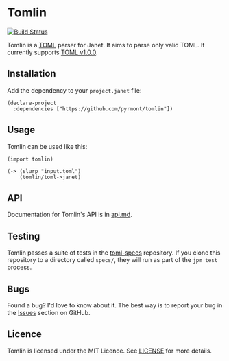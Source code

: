 # Tomlin

[![Build Status][icon]][status]

[icon]: https://github.com/pyrmont/tomlin/workflows/build/badge.svg
[status]: https://github.com/pyrmont/tomlin/actions?query=workflow%3Abuild

Tomlin is a [TOML][] parser for Janet. It aims to parse only valid TOML.
It currently supports [TOML v1.0.0][spec].

[TOML]: https://toml.io
[spec]: https://toml.io/en/v1.0.0

## Installation

Add the dependency to your `project.janet` file:

```janet
(declare-project
  :dependencies ["https://github.com/pyrmont/tomlin"])
```

## Usage

Tomlin can be used like this:


```janet
(import tomlin)

(-> (slurp "input.toml")
    (tomlin/toml->janet)
```

## API

Documentation for Tomlin's API is in [api.md][api].

[api]: https://github.com/pyrmont/tomlin/blob/master/api.md

## Testing

Tomlin passes a suite of tests in the [toml-specs][] repository. If you clone
this repository to a directory called `specs/`, they will run as part of the
`jpm test` process.

[toml-specs]: https://github.com/pyrmont/toml-specs

## Bugs

Found a bug? I'd love to know about it. The best way is to report your bug in
the [Issues][] section on GitHub.

[Issues]: https://github.com/pyrmont/tomlin/issues

## Licence

Tomlin is licensed under the MIT Licence. See [LICENSE][] for more details.

[LICENSE]: https://github.com/pyrmont/tomlin/blob/master/LICENSE
